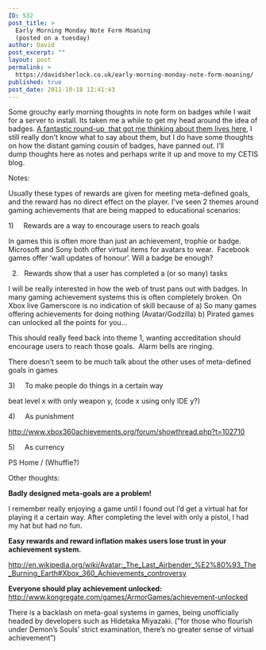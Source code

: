 ```yaml
---
ID: 532
post_title: >
  Early Morning Monday Note Form Moaning
  (posted on a tuesday)
author: David
post_excerpt: ""
layout: post
permalink: >
  https://davidsherlock.co.uk/early-morning-monday-note-form-moaning/
published: true
post_date: 2011-10-18 12:41:43
---
```

Some grouchy early morning thoughts in note form on badges while I wait for a server to install. Its taken me a while to get my head around the idea of badges. <a href="http://blogs.cetis.ac.uk/rowin/2011/10/11/badges/">A fantastic round-up  that got me thinking about them lives here</a>, I still really don't know what to say about them, but I do have some thoughts on how the distant gaming cousin of badges, have panned out. I’ll dump thoughts here as notes and perhaps write it up and move to my CETIS blog.

Notes:

Usually these types of rewards are given for meeting meta-defined goals, and the reward has no direct effect on the player. I've seen 2 themes around gaming achievements that are being mapped to educational scenarios:

1)     Rewards are a way to encourage users to reach goals

In games this is often more than just an achievement, trophie or badge. Microsoft and Sony both offer virtual items for avatars to wear.  Facebook games offer ‘wall updates of honour’. Will a badge be enough?

2)   Rewards show that a user has completed a (or so many) tasks

I will be really interested in how the web of trust pans out with badges. In many gaming achievement systems this is often completely broken. On Xbox live Gamerscore is no indication of skill because of a) So many games offering achievements for doing nothing (Avatar/Godzilla) b) Pirated games can unlocked all the points for you…

This should really feed back into theme 1, wanting accreditation should encourage users to reach those goals.  Alarm bells are ringing.

There doesn’t seem to be much talk about the other uses of meta-defined goals in games

3)     To make people do things in a certain way

beat level x with only weapon y, (code x using only IDE y?)

4)     As punishment

http://www.xbox360achievements.org/forum/showthread.php?t=102710

5)     As currency

PS Home / (Whuffie?)

Other thoughts:

<strong>Badly designed meta-goals are a problem!</strong>

I remember really enjoying a game until I found out I’d get a virtual hat for playing it a certain way. After completing the level with only a pistol, I had my hat but had no fun.

<strong>Easy rewards and reward inflation makes users lose trust in your achievement system.</strong>

<a href="http://en.wikipedia.org/wiki/Avatar:_The_Last_Airbender_%E2%80%93_The_Burning_Earth%23Xbox_360_Achievements_controversy">http://en.wikipedia.org/wiki/Avatar:_The_Last_Airbender_%E2%80%93_The_Burning_Earth#Xbox_360_Achievements_controversy</a>

<strong>Everyone should play achievement unlocked:</strong> http://www.kongregate.com/games/ArmorGames/achievement-unlocked

There is a backlash on meta-goal systems in games, being unofficially headed by developers such as Hidetaka Miyazaki. ("for those who flourish under Demon’s Souls’ strict examination, there’s no greater sense of virtual achievement”)

&nbsp;

&nbsp;